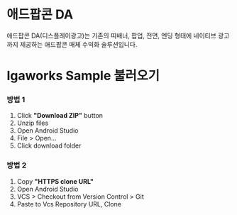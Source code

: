 # 애드팝콘 DA
애드팝콘 DA(디스플레이광고)는 기존의 띠배너, 팝업, 전면, 엔딩 형태에 네이티브 광고까지 제공하는 애드팝콘 매체 수익화 솔루션입니다.

# Igaworks Sample 불러오기
### 방법 1
1. Click **"Download ZIP"** button
1. Unzip files
1. Open Android Studio
1. File > Open...
1. Click download folder

### 방법 2
1. Copy **"HTTPS clone URL"**
1. Open Android Studio
1. VCS > Checkout from Version Control > Git
1. Paste to Vcs Repository URL, Clone
